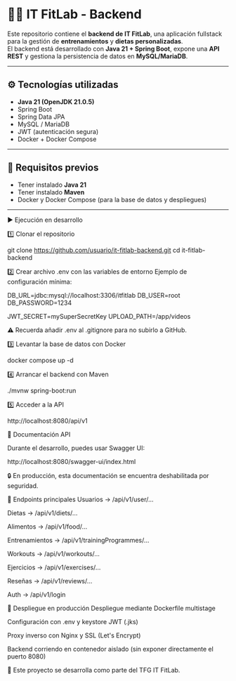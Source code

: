 # 🏋️‍♂️ IT FitLab - Backend

Este repositorio contiene el **backend de IT FitLab**, una aplicación fullstack para la gestión de **entrenamientos** y **dietas personalizadas**.  
El backend está desarrollado con **Java 21 + Spring Boot**, expone una **API REST** y gestiona la persistencia de datos en **MySQL/MariaDB**.

---

## ⚙️ Tecnologías utilizadas

- **Java 21 (OpenJDK 21.0.5)**  
- Spring Boot  
- Spring Data JPA  
- MySQL / MariaDB  
- JWT (autenticación segura)  
- Docker + Docker Compose  


---

## 🚀 Requisitos previos

- Tener instalado **Java 21**  
- Tener instalado **Maven**  
- Docker y Docker Compose (para la base de datos y despliegues)  

---
▶️ Ejecución en desarrollo

1️⃣ Clonar el repositorio

git clone https://github.com/usuario/it-fitlab-backend.git
cd it-fitlab-backend


2️⃣ Crear archivo .env con las variables de entorno
Ejemplo de configuración mínima:

DB_URL=jdbc:mysql://localhost:3306/itfitlab
DB_USER=root
DB_PASSWORD=1234

JWT_SECRET=mySuperSecretKey
UPLOAD_PATH=/app/videos


⚠️ Recuerda añadir .env al .gitignore para no subirlo a GitHub.

3️⃣ Levantar la base de datos con Docker

docker compose up -d


4️⃣ Arrancar el backend con Maven

./mvnw spring-boot:run


5️⃣ Acceder a la API

http://localhost:8080/api/v1

📖 Documentación API

Durante el desarrollo, puedes usar Swagger UI:

http://localhost:8080/swagger-ui/index.html


🔒 En producción, esta documentación se encuentra deshabilitada por seguridad.

📂 Endpoints principales
Usuarios → /api/v1/user/...

Dietas → /api/v1/diets/...

Alimentos → /api/v1/food/...

Entrenamientos → /api/v1/trainingProgrammes/...

Workouts → /api/v1/workouts/...

Ejercicios → /api/v1/exercises/...

Reseñas → /api/v1/reviews/...

Auth → /api/v1/login

🐳 Despliegue en producción
Despliegue mediante Dockerfile multistage

Configuración con .env y keystore JWT (.jks)

Proxy inverso con Nginx y SSL (Let's Encrypt)

Backend corriendo en contenedor aislado (sin exponer directamente el puerto 8080)

📜 Este proyecto se desarrolla como parte del TFG IT FitLab.
